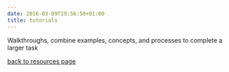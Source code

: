 ```yaml
---
date: 2016-03-09T19:56:50+01:00
title: tutorials
---
```


Walkthroughs, combine examples, concepts, and processes to complete a larger task

[back to resources page](/resources/)
